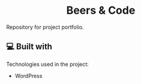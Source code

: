 <h1 align="center" id="title">Beers & Code</h1>

<p id="description">Repository for project portfolio.</p>

  
<h2>💻 Built with</h2>

Technologies used in the project:

*   WordPress
